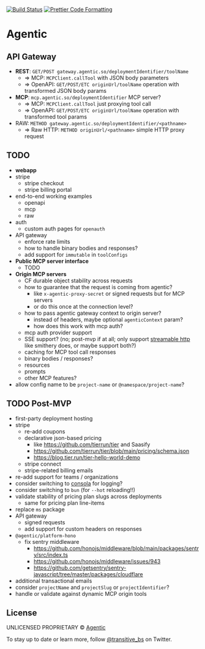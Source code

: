 <p>
  <a href="https://github.com/transitive-bullshit/agentic-platform/actions/workflows/main.yml"><img alt="Build Status" src="https://github.com/transitive-bullshit/agentic-platform/actions/workflows/main.yml/badge.svg" /></a>
  <a href="https://prettier.io"><img alt="Prettier Code Formatting" src="https://img.shields.io/badge/code_style-prettier-brightgreen.svg" /></a>
</p>

# Agentic <!-- omit from toc -->

## API Gateway

- **REST**: `GET/POST gateway.agentic.so/deploymentIdentifier/toolName`
  - => MCP: `MCPClient.callTool` with JSON body parameters
  - => OpenAPI: `GET/POST/ETC originUrl/toolName` operation with transformed JSON body params
- **MCP**: `mcp.agentic.so/deploymentIdentifier` MCP server?
  - => MCP: `MCPClient.callTool` just proxying tool call
  - => OpenAPI: `GET/POST/ETC originUrl/toolName` operation with transformed tool params
- RAW: `METHOD gateway.agentic.so/deploymentIdentifier/<pathname>`
  - => Raw HTTP: `METHOD originUrl/<pathname>` simple HTTP proxy request

## TODO

- **webapp**
- stripe
  - stripe checkout
  - stripe billing portal
- end-to-end working examples
  - openapi
  - mcp
  - raw
- auth
  - custom auth pages for `openauth`
- API gateway
  - enforce rate limits
  - how to handle binary bodies and responses?
  - add support for `immutable` in `toolConfigs`
- **Public MCP server interface**
  - TODO
- **Origin MCP servers**
  - CF durable object stability across requests
  - how to guarantee that the request is coming from agentic?
    - like `x-agentic-proxy-secret` or signed requests but for MCP servers
    - or do this once at the connection level?
  - how to pass agentic gateway context to origin server?
    - instead of headers, maybe optional `agenticContext` param?
    - how does this work with mcp auth?
  - mcp auth provider support
  - SSE support? (no; post-mvp if at all; only support [streamable http](https://modelcontextprotocol.io/specification/2025-03-26/basic/transports#streamable-http) like smithery does, or maybe support both?)
  - caching for MCP tool call responses
  - binary bodies / responses?
  - resources
  - prompts
  - other MCP features?
- allow config name to be `project-name` or `@namespace/project-name`?

## TODO Post-MVP

- first-party deployment hosting
- stripe
  - re-add coupons
  - declarative json-based pricing
    - like https://github.com/tierrun/tier and Saasify
    - https://github.com/tierrun/tier/blob/main/pricing/schema.json
    - https://blog.tier.run/tier-hello-world-demo
  - stripe connect
  - stripe-related billing emails
- re-add support for teams / organizations
- consider switching to [consola](https://github.com/unjs/consola) for logging?
- consider switching to `bun` (for `--hot` reloading!!)
- validate stability of pricing plan slugs across deployments
  - same for pricing plan line-items
- replace `ms` package
- API gateway
  - signed requests
  - add support for custom headers on responses
- `@agentic/platform-hono`
  - fix sentry middleware
    - https://github.com/honojs/middleware/blob/main/packages/sentry/src/index.ts
    - https://github.com/honojs/middleware/issues/943
    - https://github.com/getsentry/sentry-javascript/tree/master/packages/cloudflare
- additional transactional emails
- consider `projectName` and `projectSlug` or `projectIdentifier`?
- handle or validate against dynamic MCP origin tools

## License

UNLICENSED PROPRIETARY © [Agentic](https://x.com/transitive_bs)

To stay up to date or learn more, follow [@transitive_bs](https://x.com/transitive_bs) on Twitter.
